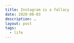 ```yaml
---
title: Instagram is a fallacy
date: 2020-08-03
description: …
layout: post
tags:
  - life
---
```



